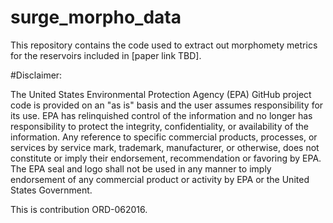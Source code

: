# surge_morpho_data

This repository contains the code used to extract out morphomety metrics for the
reservoirs included in [paper link TBD].

#Disclaimer:

The United States Environmental Protection Agency (EPA) GitHub project code is
provided on an "as is" basis and the user assumes responsibility for its use.
EPA has relinquished control of the information and no longer has responsibility
to protect the integrity, confidentiality, or availability of the information.
Any reference to specific commercial products, processes, or services by service
mark, trademark, manufacturer, or otherwise, does not constitute or imply their
endorsement, recommendation or favoring by EPA. The EPA seal and logo shall not
be used in any manner to imply endorsement of any commercial product or activity
by EPA or the United States Government.

This is contribution ORD-062016.
